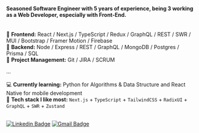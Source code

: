#### Seasoned Software Engineer with 5 years of experience, being 3 working as a Web Developer, especially with Front-End.<br/><br/>

🌟 <b>Frontend:</b> React / Next.js / TypeScript / Redux / GraphQL / REST / SWR / MUI / Bootstrap / Framer Motion / Firebase <br/>
🌟 <b>Backend:</b> Node / Express / REST / GraphQL / MongoDB / Postgres / Prisma / SQL <br/>
🌟 <b>Project Management:</b> Git / JIRA / SCRUM <br/>

...<br/><br/>
💻 <b>Currently learning:</b> Python for Algorithms & Data Structure and React Native for mobile development<br/>
💖 <b>Tech stack I like most:</b> `Next.js` + `TypeScript` + `TailwindCSS` + `RadixUI` + `GraphQL` + `SWR` + `Zustand`<br/><br/>

[![Linkedin Badge](https://img.shields.io/badge/-LinkedIn-blue?style=flat-square&logo=Linkedin&logoColor=white&link=https://www.linkedin.com/in/gabriel-linassi/)](https://www.linkedin.com/in/gabriel-linassi/)
[![Gmail Badge](https://img.shields.io/badge/-Gmail-c14438?style=flat-square&logo=Gmail&logoColor=white&link=mailto:gabrielm.linassi@gmail.com)](mailto:gabrielm.linassi@gmail.com)
